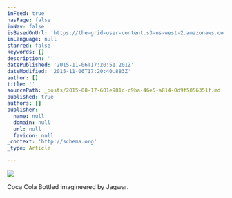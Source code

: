 ```yaml
---
inFeed: true
hasPage: false
inNav: false
isBasedOnUrl: 'https://the-grid-user-content.s3-us-west-2.amazonaws.com/2ce21754-6c53-4b0e-b1b0-14b0b3964efc.jpg'
inLanguage: null
starred: false
keywords: []
description: ''
datePublished: '2015-11-06T17:20:51.201Z'
dateModified: '2015-11-06T17:20:40.883Z'
author: []
title: ''
sourcePath: _posts/2015-08-17-601e981d-c9ba-46e5-a814-0d9f5056351f.md
published: true
authors: []
publisher:
  name: null
  domain: null
  url: null
  favicon: null
_context: 'http://schema.org'
_type: Article

---
```

![](https://the-grid-user-content.s3-us-west-2.amazonaws.com/2ce21754-6c53-4b0e-b1b0-14b0b3964efc.jpg)

Coca Cola Bottled imagineered by Jagwar.